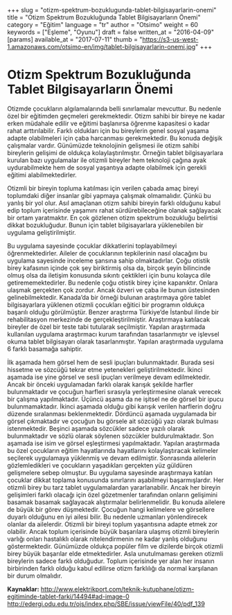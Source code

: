 +++
slug = "otizm-spektrum-bozuklugunda-tablet-bilgisayarlarin-onemi"
title = "Otizm Spektrum Bozukluğunda Tablet Bilgisayarların Önemi"
category = "Eğitim"
language = "tr"
author = "Otsimo"
weight = 60
keywords = ["Eşleme", "Oyunu"]
draft = false
written_at = "2016-04-09"
[params]
available_at = "2017-07-11"
thumb = "https://s3-us-west-1.amazonaws.com/otsimo-en/img/tablet-bilgisayarlarin-onemi.jpg"
+++


# Otizm Spektrum Bozukluğunda Tablet Bilgisayarların Önemi

Otizmde çocukların algılamalarında belli sınırlamalar mevcuttur. Bu nedenle özel bir eğitimden geçmeleri gerekmektedir. Otizm sahibi bir bireye ne kadar erken müdahale edilir ve eğitimi başlanırsa öğrenme kapasitesi o kadar rahat arttırılabilir. Farklı oldukları için bu bireylerin genel sosyal yaşama adapte olabilmeleri için çaba harcanması gerekmektedir. Bu konuda değişik çalışmalar vardır. Günümüzde teknolojinin gelişmesi ile otizm sahibi bireylerin gelişimi de oldukça kolaylaştırılmıştır. Örneğin tablet bilgisayarlara kurulan bazı uygulamalar ile otizmli bireyler hem teknoloji çağına ayak uydurabilmekte hem de sosyal yaşantıya adapte olabilmek için gerekli eğitimi alabilmektedirler.

Otizmli bir bireyin topluma katılması için verilen çabada amaç bireyi toplumdaki diğer insanlar gibi yapmaya çalışmak olmamalıdır. Çünkü bu yanlış bir yol olur. Asıl amaçlanan otizm sahibi bireyin farklı olduğunu kabul edip toplum içerisinde yaşamını rahat sürdürebileceğine olanak sağlayacak bir ortam yaratmaktır. En çok gözlenen otizm spektrum bozukluğu belirtisi dikkat bozukluğudur. Bunun için tablet bilgisayarlara yüklenebilen bir uygulama geliştirilmiştir.

Bu uygulama sayesinde çocuklar dikkatlerini toplayabilmeyi öğrenmektedirler. Aileler de çocuklarının tepkilerinin nasıl olacağını bu uygulama sayesinde inceleme şansına sahip olmaktadırlar. Çoğu otistik birey kafasının içinde çok şey biriktirmiş olsa da, birçok şeyin bilincinde olmuş olsa da iletişim konusunda sıkıntı çektikleri için bunu kolayca dile getirememektedirler. Bu nedenle çoğu otistik birey içine kapanıktır. Onlara ulaşmak gerçekten çok zordur. Ancak özveri ve çaba ile bunun üstesinden gelinebilmektedir. Kanada’da bir örneği bulunan araştırmaya göre tablet bilgisayarlara yüklenen otizmli çocukları eğitici bir programın oldukça başarılı olduğu görülmüştür. Benzer araştırma Türkiye’de İstanbul ilinde bir rehabilitasyon merkezinde de gerçekleştirilmiştir. Araştırmaya katılacak bireyler de özel bir teste tabi tutularak seçilmiştir. Yapılan araştırmada kullanılan uygulama araştırmacı kurum tarafından tasarlanmıştır ve işlevsel okuma tablet bilgisayarı olarak tasarlanmıştır. Yapılan araştırmada uygulama 6 farklı basamağa sahiptir.


İlk aşamada hem görsel hem de sesli ipuçları bulunmaktadır. Burada sesi hissetme ve sözcüğü tekrar etme yetenekleri geliştirilmektedir. İkinci aşamada ise yine görsel ve sesli ipuçları verilmeye devam edilmektedir. Ancak bir önceki uygulamadan farklı olarak karışık şekilde harfler bulunmaktadır ve çocuğun harfleri sırasıyla yerleştirmesine olanak verecek bir çalışma yapılmaktadır. Üçüncü aşama da ne işitsel ne de görsel bir ipucu bulunmamaktadır. İkinci aşamada olduğu gibi karışık verilen harflerin doğru düzende sıralanması beklenmektedir. Dördüncü aşamada uygulamada bir görsel çıkmaktadır ve çocuğun bu görsele ait sözcüğü yazı olarak bulması istenmektedir. Beşinci aşamada sözcükler sadece yazılı olarak bulunmaktadır ve sözlü olarak söylenen sözcükler buldurulmaktadır. Son aşamada ise isim ve görsel eşleştirmesi yapılmaktadır. Yapılan araştırmada bu özel çocukların eğitim hayatlarında hayatlarını kolaylaştıracak kelimeler seçilerek uygulamaya yüklenmiş ve devam edilmiştir. Sonrasında ailelerin gözlemledikleri ve çocukların yaşadıkları gerçekten yüz güldüren gelişmelere sebep olmuştur. Bu uygulama sayesinde araştırmaya katılan çocuklar dikkat toplama konusunda sınırlarını aşabilmeyi başarmışlardır. Her otizmli birey bu tarz tablet uygulamalardan yararlanabilir. Ancak her bireyin gelişimleri farklı olacağı için özel gözetmenler tarafından onların gelişimini basamak basamak sağlayacak alıştırmalar belirlenmelidir. Bu konuda ailelere de büyük bir görev düşmektedir. Çocuğun hangi kelimelere ve görsellere duyarlı olduğunu en iyi ailesi bilir. Bu nedenle uzmanları yönlendirecek olanlar da ailelerdir. Otizmli bir bireyi toplum yaşantısına adapte etmek zor olabilir. Ancak toplum içerisinde büyük başarılara ulaşmış otizmli bireylerin varlığı onları hastalıklı olarak nitelendirmenin ne kadar yanlış olduğunu göstermektedir. Günümüzde oldukça popüler film ve dizilerde birçok otizmli birey büyük başarılar elde etmektedirler. Asla unutulmaması gereken otizmli bireylerin sadece farklı olduğudur. Toplum içerisinde yer alan her insanın birbirinden farklı olduğu kabul edilirse otizm farklılığı da normal karşılanan bir durum olmalıdır.

**Kaynaklar:** http://www.elektrikport.com/teknik-kutuphane/otizm-egitiminde-tablet-farki/14494#ad-image-0 http://edergi.odu.edu.tr/ojs/index.php/SBE/issue/viewFile/40/pdf_139
